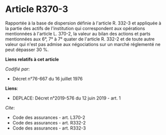 # Article R370-3

Rapportée à la base de dispersion définie à l'article R. 332-3 et appliquée à la partie des actifs de l'institution qui
correspondent aux opérations mentionnées à l'article L. 370-2, la valeur au bilan des actions et parts mentionnées aux 6°, 7°
à 7° quater de l'article R. 332-2 et de toute autre valeur qui n'est pas admise aux négociations sur un marché réglementé ne
peut dépasser 30 %.

**Liens relatifs à cet article**

_Codifié par_:

  - Décret n°76-667 du 16 juillet 1976

**Liens**:

  - DEPLACE: Décret n°2019-576 du 12 juin 2019 - art. 1

_Cite_:

  - Code des assurances - art. L370-2
  - Code des assurances - art. R332-2
  - Code des assurances - art. R332-3
